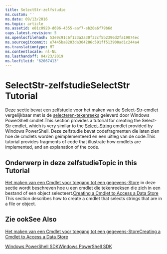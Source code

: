 ```yaml
---
title: SelectStr-zelfstudie
ms.custom: ''
ms.date: 09/13/2016
ms.topic: article
ms.assetid: e81c0920-d696-4355-aaf7-eb20a6f79b6d
caps.latest.revision: 5
ms.openlocfilehash: 53e9c91c6f123a2a30f32cf5b2396d2fa19074ec
ms.sourcegitcommit: e7445ba8203da304286c591ff513900ad1c244a4
ms.translationtype: MT
ms.contentlocale: nl-NL
ms.lasthandoff: 04/23/2019
ms.locfileid: "62067413"
---
```

# <a name="selectstr-tutorial"></a><span data-ttu-id="6abfc-102">SelectStr-zelfstudie</span><span class="sxs-lookup"><span data-stu-id="6abfc-102">SelectStr Tutorial</span></span>

<span data-ttu-id="6abfc-103">Deze sectie bevat een zelfstudie voor het maken van de Select-Str-cmdlet vergelijkbaar met is de [selecteren-tekenreeks](/powershell/module/microsoft.powershell.utility/select-string) geleverd door Windows PowerShell cmdlet.</span><span class="sxs-lookup"><span data-stu-id="6abfc-103">This section provides a tutorial for creating the Select-Str cmdlet, which is very similar to the [Select-String](/powershell/module/microsoft.powershell.utility/select-string) cmdlet provided by Windows PowerShell.</span></span> <span data-ttu-id="6abfc-104">Deze zelfstudie bevat codefragmenten die laten zien hoe de cmdlets worden geïmplementeerd en een uitleg van de code.</span><span class="sxs-lookup"><span data-stu-id="6abfc-104">This tutorial provides fragments of code that illustrate how cmdlets are implemented, and an explanation of the code.</span></span>

## <a name="topic-in-this-tutorial"></a><span data-ttu-id="6abfc-105">Onderwerp in deze zelfstudie</span><span class="sxs-lookup"><span data-stu-id="6abfc-105">Topic in this Tutorial</span></span>

<span data-ttu-id="6abfc-106">[Het maken van een Cmdlet voor toegang tot een gegevens-Store](./creating-a-cmdlet-to-access-a-data-store.md) in deze sectie wordt beschreven hoe u een cmdlet die tekenreeksen die zich in een bestand of een object selecteert.</span><span class="sxs-lookup"><span data-stu-id="6abfc-106">[Creating a Cmdlet to Access a Data Store](./creating-a-cmdlet-to-access-a-data-store.md) This section describes how to create a cmdlet that selects strings that are in a file or object.</span></span>

## <a name="see-also"></a><span data-ttu-id="6abfc-107">Zie ook</span><span class="sxs-lookup"><span data-stu-id="6abfc-107">See Also</span></span>

[<span data-ttu-id="6abfc-108">Het maken van een Cmdlet voor toegang tot een gegevens-Store</span><span class="sxs-lookup"><span data-stu-id="6abfc-108">Creating a Cmdlet to Access a Data Store</span></span>](./creating-a-cmdlet-to-access-a-data-store.md)

[<span data-ttu-id="6abfc-109">Windows PowerShell SDK</span><span class="sxs-lookup"><span data-stu-id="6abfc-109">Windows PowerShell SDK</span></span>](../windows-powershell-reference.md)
